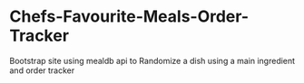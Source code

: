 # Chefs-Favourite-Meals-Order-Tracker

Bootstrap site using mealdb api to Randomize a dish using a main ingredient and order tracker
